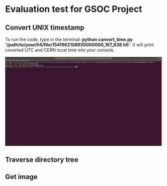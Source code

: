 # Evaluation test for GSOC Project

## Convert UNIX timestamp

To run the code, type in the terminal:
**python convert_time.py '/path/to/your/h5/file/1541962108935000000_167_838.h5'**.
It will print coverted UTC and CERN local time into your console.

![Add img](convert_time.png?raw=true "Title")


## Traverse directory tree

## Get image
